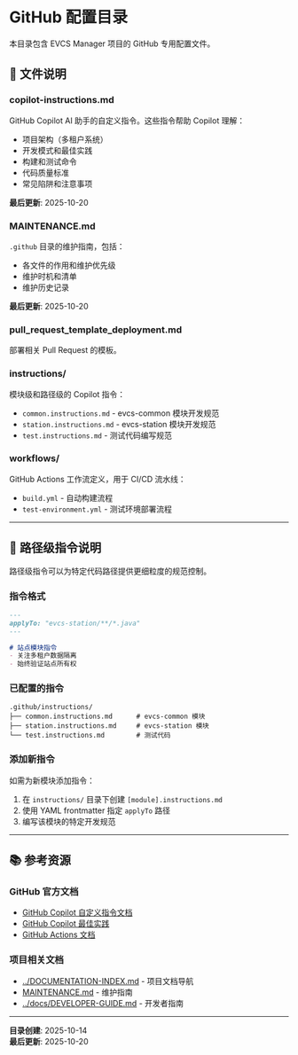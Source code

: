 # GitHub 配置目录

本目录包含 EVCS Manager 项目的 GitHub 专用配置文件。

## 📄 文件说明

### copilot-instructions.md
GitHub Copilot AI 助手的自定义指令。这些指令帮助 Copilot 理解：
- 项目架构（多租户系统）
- 开发模式和最佳实践
- 构建和测试命令
- 代码质量标准
- 常见陷阱和注意事项

**最后更新**: 2025-10-20

### MAINTENANCE.md
`.github` 目录的维护指南，包括：
- 各文件的作用和维护优先级
- 维护时机和清单
- 维护历史记录

**最后更新**: 2025-10-20

### pull_request_template_deployment.md
部署相关 Pull Request 的模板。

### instructions/
模块级和路径级的 Copilot 指令：
- `common.instructions.md` - evcs-common 模块开发规范
- `station.instructions.md` - evcs-station 模块开发规范
- `test.instructions.md` - 测试代码编写规范

### workflows/
GitHub Actions 工作流定义，用于 CI/CD 流水线：
- `build.yml` - 自动构建流程
- `test-environment.yml` - 测试环境部署流程

---

## 🎯 路径级指令说明

路径级指令可以为特定代码路径提供更细粒度的规范控制。

### 指令格式

```markdown
---
applyTo: "evcs-station/**/*.java"
---

# 站点模块指令
- 关注多租户数据隔离
- 始终验证站点所有权
```

### 已配置的指令

```
.github/instructions/
├── common.instructions.md      # evcs-common 模块
├── station.instructions.md     # evcs-station 模块
└── test.instructions.md        # 测试代码
```

### 添加新指令

如需为新模块添加指令：
1. 在 `instructions/` 目录下创建 `[module].instructions.md`
2. 使用 YAML frontmatter 指定 `applyTo` 路径
3. 编写该模块的特定开发规范

---

## 📚 参考资源

### GitHub 官方文档
- [GitHub Copilot 自定义指令文档](https://docs.github.com/zh/copilot/customizing-copilot/adding-custom-instructions-for-github-copilot)
- [GitHub Copilot 最佳实践](https://docs.github.com/zh/copilot/using-github-copilot/best-practices-for-using-github-copilot)
- [GitHub Actions 文档](https://docs.github.com/zh/actions)

### 项目相关文档
- [../DOCUMENTATION-INDEX.md](../DOCUMENTATION-INDEX.md) - 项目文档导航
- [MAINTENANCE.md](MAINTENANCE.md) - 维护指南
- [../docs/DEVELOPER-GUIDE.md](../docs/DEVELOPER-GUIDE.md) - 开发者指南

---

**目录创建**: 2025-10-14  
**最后更新**: 2025-10-20
